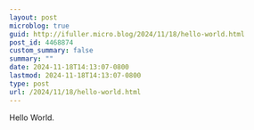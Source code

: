 ```yaml
---
layout: post
microblog: true
guid: http://ifuller.micro.blog/2024/11/18/hello-world.html
post_id: 4468874
custom_summary: false
summary: ""
date: 2024-11-18T14:13:07-0800
lastmod: 2024-11-18T14:13:07-0800
type: post
url: /2024/11/18/hello-world.html
---
```

Hello World.

